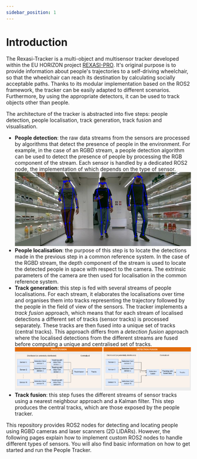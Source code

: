 ```yaml
---
sidebar_position: 1
---
```


# Introduction

The Rexasi-Tracker is a multi-object and multisensor tracker developed within the EU HORIZON project [REXASI-PRO](https://rexasi-pro.spindoxlabs.com/). It's original purpose is to provide information about people's trajectories to a self-driving wheelchair, so that the wheelchair can reach its destination by calculating socially acceptable paths. Thanks to its modular implementation based on the ROS2 framework, the tracker can be easily adapted to different scenarios. Furthermore, by using the appropriate detectors, it can be used to track objects other than people.

The architecture of the tracker is abstracted into five steps: people detection, people localisation, track generation, track fusion and visualisation.

* **People detection**: the raw data streams from the sensors are processed by algorithms that detect the presence of people in the environment. For example, in the case of an RGBD stream, a people detection algorithm can be used to detect the presence of people by processing the RGB component of the stream. Each sensor is handled by a dedicated ROS2 node, the implementation of which depends on the type of sensor.
![missing people](../static/img/people-detection.png "People detection in a RGB image")
* **People localisation**: the purpose of this step is to locate the detections made in the previous step in a common reference system. In the case of the RGBD stream, the depth component of the stream is used to locate the detected people in space with respect to the camera. The extrinsic parameters of the camera are then used for localisation in the common reference system.
* **Track generation**: this step is fed with several streams of people localisations. For each stream, it elaborates the localisations over time and organises them into tracks representing the trajectory followed by the people in the field of view of the sensors. The tracker implements a *track fusion* approach, which means that for each stream of localised detections a different set of tracks (sensor tracks) is processed separately. These tracks are then fused into a unique set of tracks (central tracks). This approach differs from a *detection fusion* approach where the localised detections from the different streams are fused before computing a unique and centralised set of tracks.
![alt text](../static/img/track-vs-detecetion-fusion.png)
* **Track fusion**: this step fuses the different streams of sensor tracks using a nearest neighbour approach and a Kalman filter. This step produces the central tracks, which are those exposed by the people tracker.

This repository provides ROS2 nodes for detecting and locating people using RGBD cameras and laser scanners (2D LIDARs). However, the following pages explain how to implement custom ROS2 nodes to handle different types of sensors. You will also find basic information on how to get started and run the People Tracker.
